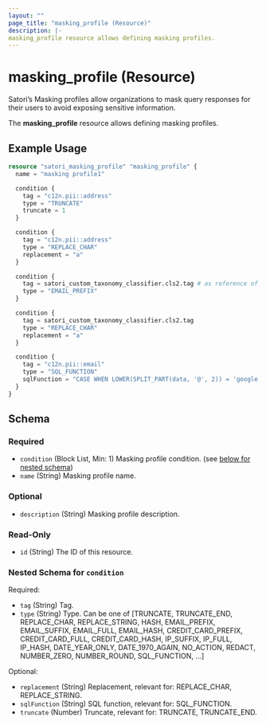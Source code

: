 ```yaml
---
layout: ""
page_title: "masking_profile (Resource)"
description: |-
masking_profile resource allows defining masking profiles.
---
```


# masking_profile (Resource)

Satori’s Masking profiles allow organizations to mask query responses for their users to avoid exposing sensitive information.

The **masking_profile** resource allows defining masking profiles.

## Example Usage

```terraform
resource "satori_masking_profile" "masking_profile" {
  name = "masking profile1"

  condition {
    tag = "c12n.pii::address"
    type = "TRUNCATE"
    truncate = 1
  }

  condition {
    tag = "c12n.pii::address"
    type = "REPLACE_CHAR"
    replacement = "a"
  }

  condition {
    tag = satori_custom_taxonomy_classifier.cls2.tag # as reference of previously created custom classifier
    type = "EMAIL_PREFIX"
  }

  condition {
    tag = satori_custom_taxonomy_classifier.cls2.tag
    type = "REPLACE_CHAR"
    replacement = "a"
  }

  condition {
    tag = "c12n.pii::email"
    type = "SQL_FUNCTION"
    sqlFunction = "CASE WHEN LOWER(SPLIT_PART(data, '@', 2)) = 'google.com' THEN '***' ELSE 'AT ' || SPLIT_PART(data, '@', 2) END"
  }
}
```

<!-- schema generated by tfplugindocs -->
## Schema

### Required

- `condition` (Block List, Min: 1) Masking profile condition. (see [below for nested schema](#nestedblock--condition))
- `name` (String) Masking profile name.

### Optional

- `description` (String) Masking profile description.

### Read-Only

- `id` (String) The ID of this resource.

<a id="nestedblock--condition"></a>
### Nested Schema for `condition`

Required:

- `tag` (String) Tag.
- `type` (String) Type. Can be one of [TRUNCATE, TRUNCATE_END, REPLACE_CHAR, REPLACE_STRING, HASH, EMAIL_PREFIX, EMAIL_SUFFIX, EMAIL_FULL, EMAIL_HASH, CREDIT_CARD_PREFIX, CREDIT_CARD_FULL, CREDIT_CARD_HASH, IP_SUFFIX, IP_FULL, IP_HASH, DATE_YEAR_ONLY, DATE_1970_AGAIN, NO_ACTION, REDACT, NUMBER_ZERO, NUMBER_ROUND, SQL_FUNCTION, ...]

Optional:

- `replacement` (String) Replacement, relevant for: REPLACE_CHAR, REPLACE_STRING.
- `sqlFunction` (String) SQL function, relevant for: SQL_FUNCTION.
- `truncate` (Number) Truncate, relevant for: TRUNCATE, TRUNCATE_END.